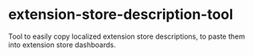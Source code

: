 # extension-store-description-tool
Tool to easily copy localized extension store descriptions, to paste them into extension store dashboards.
